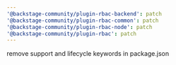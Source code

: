 ```yaml
---
'@backstage-community/plugin-rbac-backend': patch
'@backstage-community/plugin-rbac-common': patch
'@backstage-community/plugin-rbac-node': patch
'@backstage-community/plugin-rbac': patch
---
```


remove support and lifecycle keywords in package.json
